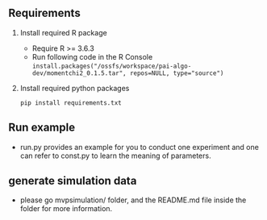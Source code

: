 ## Requirements
1. Install required R package
    - Require R >= 3.6.3
    - Run following code in the R Console
    ```install.packages("/ossfs/workspace/pai-algo-dev/momentchi2_0.1.5.tar", repos=NULL, type="source")```
 
2. Install required python packages

    ```pip install requirements.txt```

## Run example
- run.py provides an example for you to conduct one experiment and one can refer to const.py to learn the meaning of parameters.

## generate simulation data
- please go mvpsimulation/ folder, and the README.md file inside the folder for more information.
